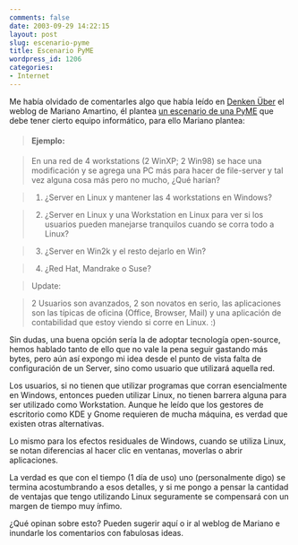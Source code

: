 ```yaml
---
comments: false
date: 2003-09-29 14:22:15
layout: post
slug: escenario-pyme
title: Escenario PyME
wordpress_id: 1206
categories:
- Internet
---
```


Me había olvidado de comentarles algo que había leído en [Denken Über](http://www.uberbin.net) el weblog de Mariano Amartino, él plantea [un escenario de una PyME](http://www.uberbin.net/archives/001596.php) que debe tener cierto equipo informático, para ello Mariano plantea:





>   


> 
> #### Ejemplo:
> 
> 

> 
> En una red de 4 workstations (2 WinXP; 2 Win98) se hace una modificación y se agrega una PC más para hacer de file-server y tal vez alguna cosa más pero no mucho, ¿Qué harían?
> 
> 


> 
> 

>   1. ¿Server en Linux y mantener las 4 workstations en Windows?
> 

>   2. ¿Server en Linux y una Workstation en Linux para ver si los usuarios pueden manejarse tranquilos cuando se corra todo a Linux?
> 

>   3. ¿Server en Win2k y el resto dejarlo en Win?
> 

>   4. ¿Red Hat, Mandrake o Suse?
> 



> 
> Update:
> 
> 


> 
> 2 Usuarios son avanzados, 2 son novatos en serio, las aplicaciones son las típicas de oficina (Office, Browser, Mail) y una aplicación de contabilidad que estoy viendo si corre en Linux. :)
> 
> 







Sin dudas, una buena opción sería la de adoptar tecnología open-source, hemos hablado tanto de ello que no vale la pena seguir gastando más bytes, pero aún así expongo mi idea desde el punto de vista falta de configuración de un Server, sino como usuario que utilizará aquella red.





Los usuarios, si no tienen que utilizar programas que corran esencialmente en Windows, entonces pueden utilizar Linux, no tienen barrera alguna para ser utilizado como Workstation. Aunque he leído que los gestores de escritorio como KDE y Gnome requieren de mucha máquina, es verdad que existen otras alternativas.





Lo mismo para los efectos residuales de Windows, cuando se utiliza Linux, se notan diferencias al hacer clic en ventanas, moverlas o abrir aplicaciones.





La verdad es que con el tiempo (1 día de uso) uno (personalmente digo) se termina acostumbrando a esos detalles, y si me pongo a pensar la cantidad de ventajas que tengo utilizando Linux seguramente se compensará con un margen de tiempo muy ínfimo.





¿Qué opinan sobre esto? Pueden sugerir aquí o ir al weblog de Mariano e inundarle los comentarios con fabulosas ideas.




 
